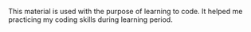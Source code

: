 This material is used with the purpose of learning to code. It helped me practicing my coding skills during learning period.
